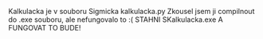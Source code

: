 Kalkulacka je v souboru Sigmicka kalkulacka.py
Zkousel jsem ji compilnout do .exe souboru, ale nefungovalo to :(
STAHNI SKalkulacka.exe A FUNGOVAT TO BUDE!

